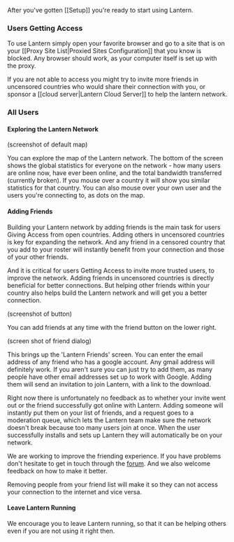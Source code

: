 After you've gotten [[Setup]] you're ready to start using Lantern. 

### Users Getting Access

To use Lantern simply open your favorite browser and go to a site that is on your [[Proxy Site List|Proxied Sites Configuration]] that you know is blocked. Any browser should work, as your computer itself is set up with the proxy.

If you are not able to access you might try to invite more friends in uncensored countries who would share their connection with you, or sponsor a [[cloud server|Lantern Cloud Server]] to help the lantern network. 

### All Users

#### Exploring the Lantern Network

(screenshot of default map)

You can explore the map of the Lantern network. The bottom of the screen shows the global statistics for everyone on the network - how many users are online now, have ever been online, and the total bandwidth transferred (currently broken). If you mouse over a country it will show you similar statistics for that country. You can also mouse over your own user and the users you're connecting to, as dots on the map.

#### Adding Friends <a name="adding-friends"/>

Building your Lantern network by adding friends is the main task for users Giving Access from open countries. Adding others in uncensored countries is key for expanding the network. And any friend in a censored country that you add to your roster will instantly benefit from your connection and those of your other friends.

And it is critical for users Getting Access to invite more trusted users, to improve the network. Adding friends in uncensored countries is directly beneficial for better connections. But helping other friends within your country also helps build the Lantern network and will get you a better connection.

(screenshot of button)

You can add friends at any time with the friend button on the lower right. 

(screen shot of friend dialog)

This brings up the 'Lantern Friends' screen. You can enter the email address of any friend who has a google account. Any gmail address will definitely work. If you aren't sure you can just try to add them, as many people have other email addresses set up to work with Google. Adding them will send an invitation to join Lantern, with a link to the download.

Right now there is unfortunately no feedback as to whether your invite went out or the friend successfully got online with Lantern. Adding someone will instantly put them on your list of friends, and a request goes to a moderation queue, which lets the Lantern team make sure the network doesn't break because too many users join at once. When the user successfully installs and sets up Lantern they will automatically be on your network.

We are working to improve the friending experience. If you have problems don't hesitate to get in touch through the [forum](https://groups.google.com/forum/#!forum/lantern-users-en). And we also welcome feedback on how to make it better.

Removing people from your friend list will make it so they can not access your connection to the internet and vice versa.

#### Leave Lantern Running

We encourage you to leave Lantern running, so that it can be helping others even if you are not using it right then. 